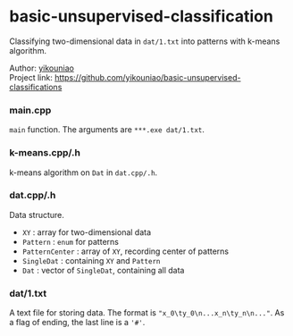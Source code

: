 # basic-unsupervised-classification

Classifying two-dimensional data in `dat/1.txt` into patterns with k-means algorithm.

Author: [yikouniao](https://github.com/yikouniao)  
Project link: https://github.com/yikouniao/basic-unsupervised-classifications  

### main.cpp

`main` function. The arguments are `***.exe dat/1.txt`.

### k-means.cpp/.h

k-means algorithm on `Dat` in `dat.cpp/.h`.

### dat.cpp/.h

Data structure.
 * `XY` : array for two-dimensional data
 * `Pattern` : `enum` for patterns
 * `PatternCenter` : array of `XY`, recording center of patterns
 * `SingleDat` : containing `XY` and `Pattern`
 * `Dat` : vector of `SingleDat`, containing all data

### dat/1.txt

A text file for storing data. The format is `"x_0\ty_0\n...x_n\ty_n\n..."`. As a flag of ending, the last line is a `'#'`.
